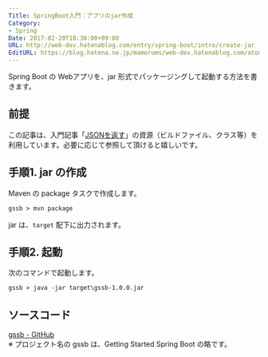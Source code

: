 ```yaml
---
Title: SpringBoot入門：アプリのjar作成
Category:
- Spring
Date: 2017-02-20T18:30:00+09:00
URL: http://web-dev.hatenablog.com/entry/spring-boot/intro/create-jar
EditURL: https://blog.hatena.ne.jp/mamorums/web-dev.hatenablog.com/atom/entry/10328749687179108483
---
```


Spring Boot の Webアプリを、jar 形式でパッケージングして起動する方法を書きます。


## 前提
この記事は、入門記事「[JSONを返す](/entry/spring-boot/intro/response-json)」の資源（ビルドファイル、クラス等）を利用しています。必要に応じて参照して頂けると嬉しいです。


## 手順1. jar の作成
Maven の package タスクで作成します。

```txt
gssb > mvn package
```

jar は、`target` 配下に出力されます。


## 手順2. 起動
次のコマンドで起動します。

```txt
gssb > java -jar target\gssb-1.0.0.jar
```


## ソースコード
[gssb - GitHub](https://github.com/mamorum/blog/tree/master/code/gssb)  
※ プロジェクト名の gssb は、Getting Started Spring Boot の略です。
